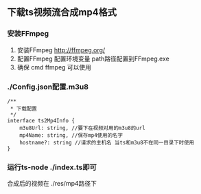 ## 下载ts视频流合成mp4格式

### 安装FFmpeg
1. 安装FFmpeg http://ffmpeg.org/
2. 配置FFmpeg 配置环境变量 path路径配置到FFmpeg.exe
3. 确保 cmd ffmpeg 可以使用

### ./Config.json配置.m3u8

```
/**
 * 下载配置
 */
interface ts2Mp4Info {
    m3u8Url: string, //要下在视频对用的m3u8的url
    mp4Name: string, //保存mp4使用的名字
    hostname?: string //请求的主机名 当ts和m3u8不在同一目录下时使用
}
```

### 运行ts-node ./index.ts即可
合成后的视频在 ./res/mp4路径下